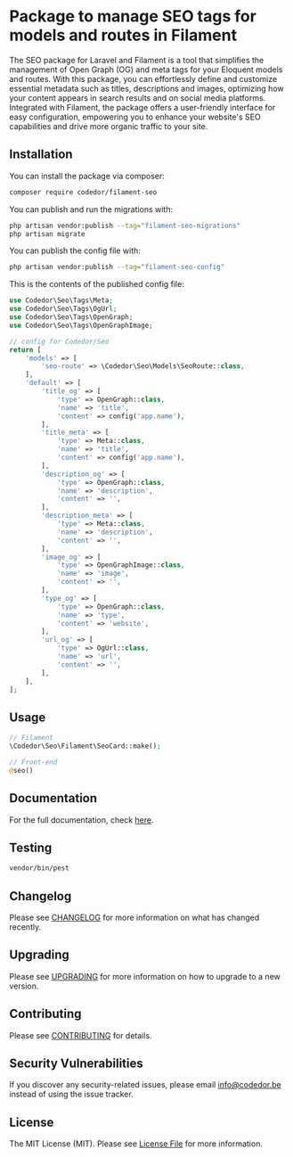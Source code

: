 # Package to manage SEO tags for models and routes in Filament

The SEO package for Laravel and Filament is a tool that simplifies the management of Open Graph (OG) and meta tags for 
your Eloquent models and routes. With this package, you can effortlessly define and customize essential metadata 
such as titles, descriptions and images, optimizing how your content appears in search results and 
on social media platforms. 
Integrated with Filament, the package offers a user-friendly interface for easy configuration, empowering you to 
enhance your website's SEO capabilities and drive more organic traffic to your site.

## Installation

You can install the package via composer:

```bash
composer require codedor/filament-seo
```

You can publish and run the migrations with:

```bash
php artisan vendor:publish --tag="filament-seo-migrations"
php artisan migrate
```

You can publish the config file with:

```bash
php artisan vendor:publish --tag="filament-seo-config"
```

This is the contents of the published config file:

```php
use Codedor\Seo\Tags\Meta;
use Codedor\Seo\Tags\OgUrl;
use Codedor\Seo\Tags\OpenGraph;
use Codedor\Seo\Tags\OpenGraphImage;

// config for Codedor/Seo
return [
    'models' => [
        'seo-route' => \Codedor\Seo\Models\SeoRoute::class,
    ],
    'default' => [
        'title_og' => [
            'type' => OpenGraph::class,
            'name' => 'title',
            'content' => config('app.name'),
        ],
        'title_meta' => [
            'type' => Meta::class,
            'name' => 'title',
            'content' => config('app.name'),
        ],
        'description_og' => [
            'type' => OpenGraph::class,
            'name' => 'description',
            'content' => '',
        ],
        'description_meta' => [
            'type' => Meta::class,
            'name' => 'description',
            'content' => '',
        ],
        'image_og' => [
            'type' => OpenGraphImage::class,
            'name' => 'image',
            'content' => '',
        ],
        'type_og' => [
            'type' => OpenGraph::class,
            'name' => 'type',
            'content' => 'website',
        ],
        'url_og' => [
            'type' => OgUrl::class,
            'name' => 'url',
            'content' => '',
        ],
    ],
];
```

## Usage

```php
// Filament
\Codedor\Seo\Filament\SeoCard::make();

// Front-end
@seo()
```

## Documentation

For the full documentation, check [here](./docs/index.md).

## Testing

```bash
vendor/bin/pest
```

## Changelog

Please see [CHANGELOG](CHANGELOG.md) for more information on what has changed recently.

## Upgrading

Please see [UPGRADING](UPGRADING.md) for more information on how to upgrade to a new version.

## Contributing

Please see [CONTRIBUTING](CONTRIBUTING.md) for details.

## Security Vulnerabilities

If you discover any security-related issues, please email info@codedor.be instead of using the issue tracker.

## License

The MIT License (MIT). Please see [License File](LICENSE.md) for more information.
